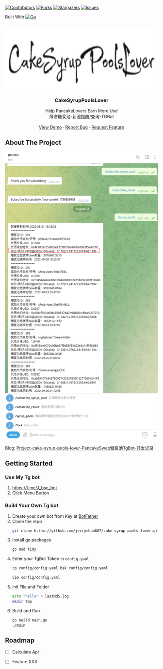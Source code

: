 <!-- Improved compatibility of back to top link: See: https://github.com/othneildrew/Best-README-Template/pull/73 -->
<a name="readme-top"></a>
<!--
*** Thanks for checking out the Best-README-Template. If you have a suggestion
*** that would make this better, please fork the repo and create a pull request
*** or simply open an issue with the tag "enhancement".
*** Don't forget to give the project a star!
*** Thanks again! Now go create something AMAZING! :D
-->



<!-- PROJECT SHIELDS -->
<!--
*** I'm using markdown "reference style" links for readability.
*** Reference links are enclosed in brackets [ ] instead of parentheses ( ).
*** See the bottom of this document for the declaration of the reference variables
*** for contributors-url, forks-url, etc. This is an optional, concise syntax you may use.
*** https://www.markdownguide.org/basic-syntax/#reference-style-links
-->
[![Contributors][contributors-shield]][contributors-url]
[![Forks][forks-shield]][forks-url]
[![Stargazers][stars-shield]][stars-url]
[![Issues][issues-shield]][issues-url]

Built With [![Go][Go]][React-url]


<!-- PROJECT LOGO -->
<br />
<div align="center">
  <a href="https://github.com/github_username/repo_name">
    <img src="https://raw.githubusercontent.com/jerrychan807/imggg/master/image/20220822092741.png" alt="Logo" width="800" height="200">
  </a>

<h3 align="center">CakeSyrupPoolsLover</h3>

  <p align="center">
    Help PancakeLovers Earn More Usd 
    <br />
    薄饼糖浆池-新池提醒/查询-TGBot
    <br />
    <br />
    <a href="https://raw.githubusercontent.com/jerrychan807/imggg/master/image/20220822093506.png">View Demo</a>
    ·
    <a href="https://github.com/jerrychan807/cake-syrup-pools-lover/issues">Report Bug</a>
    ·
    <a href="https://github.com/jerrychan807/cake-syrup-pools-lover/issues">Request Feature</a>
  </p>
</div>


<!-- ABOUT THE PROJECT -->
## About The Project

[![Product Name Screen Shot][product-screenshot]][product-screenshot]

Blog: [Project-cake-syrup-pools-lover-PancakeSwap糖浆池TgBot-开发记录](https://jerrychan807.github.io/2022/20047.html)

<!-- GETTING STARTED -->
## Getting Started

### Use My Tg bot

1. https://t.me/J_bsc_bot
2. Click Menu Button

### Build Your Own Tg bot

1. Create your own bot from Key at [BotFather](https://t.me/BotFather)
2. Clone the repo
   ```sh
   git clone https://github.com/jerrychan807/cake-syrup-pools-lover.git
   ```
3. Install go packages
   ```sh
   go mod tidy
   ```
4. Enter your TgBot Token in `config.yaml`
   ```sh
   cp config/config.yaml.bak config/config.yaml
   ```
   ```sh
   vim config/config.yaml
   ```
5. Init File and Folder
   ```sh
   echo "hello" > lastMd5.log
   mkdir tmp
   ```
6. Bulid and Run
   ```sh
   go build main.go
   ./main
   ```
   

<!-- USAGE EXAMPLES -->


<!-- ROADMAP -->
## Roadmap

- [ ] Calculate Apr
- [ ] Feature XXX



<!-- MARKDOWN LINKS & IMAGES -->
<!-- https://www.markdownguide.org/basic-syntax/#reference-style-links -->
[contributors-shield]: https://img.shields.io/github/contributors/jerrychan807/cake-syrup-pools-lover.svg?style=for-the-badge
[contributors-url]: https://github.com/jerrychan807/cake-syrup-pools-lover/graphs/contributors
[forks-shield]: https://img.shields.io/github/forks/jerrychan807/cake-syrup-pools-lover.svg?style=for-the-badge
[forks-url]: https://github.com/jerrychan807/cake-syrup-pools-lover/network/members
[stars-shield]: https://img.shields.io/github/stars/jerrychan807/cake-syrup-pools-lover.svg?style=for-the-badge
[stars-url]: https://github.com/jerrychan807/cake-syrup-pools-lover/stargazers
[issues-shield]: https://img.shields.io/github/issues/jerrychan807/cake-syrup-pools-lover.svg?style=for-the-badge
[issues-url]: https://github.com/jerrychan807/cake-syrup-pools-lover/issues
[license-shield]: https://img.shields.io/github/license/github_username/repo_name.svg?style=for-the-badge
[license-url]: https://github.com/github_username/repo_name/blob/master/LICENSE.txt
[linkedin-shield]: https://img.shields.io/badge/-LinkedIn-black.svg?style=for-the-badge&logo=linkedin&colorB=555
[linkedin-url]: https://linkedin.com/in/linkedin_username
[product-screenshot]: https://raw.githubusercontent.com/jerrychan807/imggg/master/image/20220822093506.png
[Next.js]: https://img.shields.io/badge/next.js-000000?style=for-the-badge&logo=nextdotjs&logoColor=white
[Next-url]: https://nextjs.org/
[Go]: https://img.shields.io/badge/Go-v1.18.5-blue
[React-url]: https://reactjs.org/
[Vue.js]: https://img.shields.io/badge/Vue.js-35495E?style=for-the-badge&logo=vuedotjs&logoColor=4FC08D
[Vue-url]: https://vuejs.org/
[Angular.io]: https://img.shields.io/badge/Angular-DD0031?style=for-the-badge&logo=angular&logoColor=white
[Angular-url]: https://angular.io/
[Svelte.dev]: https://img.shields.io/badge/Svelte-4A4A55?style=for-the-badge&logo=svelte&logoColor=FF3E00
[Svelte-url]: https://svelte.dev/